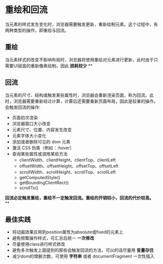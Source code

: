 # 重绘和回流

当元素的样式发生变化时，浏览器需要触发更新，重新绘制元素。这个过程中，有两种类型的操作，即重绘与回流。


## 重绘
当元素样式的改变不影响布局时，浏览器将使用重绘对元素进行更新，此时由于只需要UI层面的重新像素绘制，因此 **损耗较少**
**
## 回流
当元素的尺寸、结构或触发某些属性时，浏览器会重新渲染页面，称为回流。此时，浏览器需要重新经过计算，计算后还需要重新页面布局，因此是较重的操作。
会触发回流的操作:

- 页面初次渲染
- 浏览器窗口大小改变
- 元素尺寸、位置、内容发生改变
- 元素字体大小变化
- 添加或者删除可见的 dom 元素
- 激活 CSS 伪类（例如：:hover）
- 查询某些属性或调用某些方法
   - clientWidth、clientHeight、clientTop、clientLeft
   - offsetWidth、offsetHeight、offsetTop、offsetLeft
   - scrollWidth、scrollHeight、scrollTop、scrollLeft
   - getComputedStyle()
   - getBoundingClientRect()
   - scrollTo()



**回流必定触发重绘，重绘不一定触发回流。重绘的开销较小，回流的代价较高。**
**
## 最佳实践

- 将动画效果应用到position属性为absolute或fixed的元素上
- 避免频繁操作样式，可汇总后统一 **一次修改**
- 尽量使用class进行样式修改
- 避免多次触发上面提到的那些会触发回流的方法，可以的话尽量用 **变量存住**
- 减少dom的增删次数，可使用 **字符串** 或者 documentFragment 一次性插入

